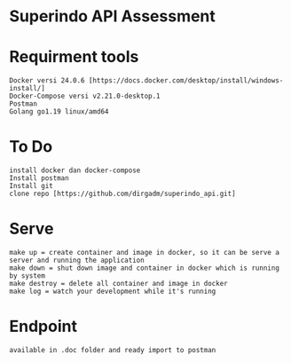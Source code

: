 # Superindo API Assessment

# Requirment tools
    Docker versi 24.0.6 [https://docs.docker.com/desktop/install/windows-install/]
    Docker-Compose versi v2.21.0-desktop.1
    Postman
    Golang go1.19 linux/amd64

# To Do
    install docker dan docker-compose
    Install postman
    Install git
    clone repo [https://github.com/dirgadm/superindo_api.git]

# Serve
    make up = create container and image in docker, so it can be serve a server and running the application
    make down = shut down image and container in docker which is running by system
    make destroy = delete all container and image in docker
    make log = watch your development while it's running

# Endpoint
    available in .doc folder and ready import to postman